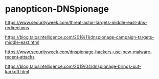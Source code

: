 # panopticon-DNSpionage

https://www.securityweek.com/threat-actor-targets-middle-east-dns-redirections

https://blog.talosintelligence.com/2018/11/dnspionage-campaign-targets-middle-east.html

https://www.securityweek.com/dnspionage-hackers-use-new-malware-recent-attacks

https://blog.talosintelligence.com/2019/04/dnspionage-brings-out-karkoff.html
